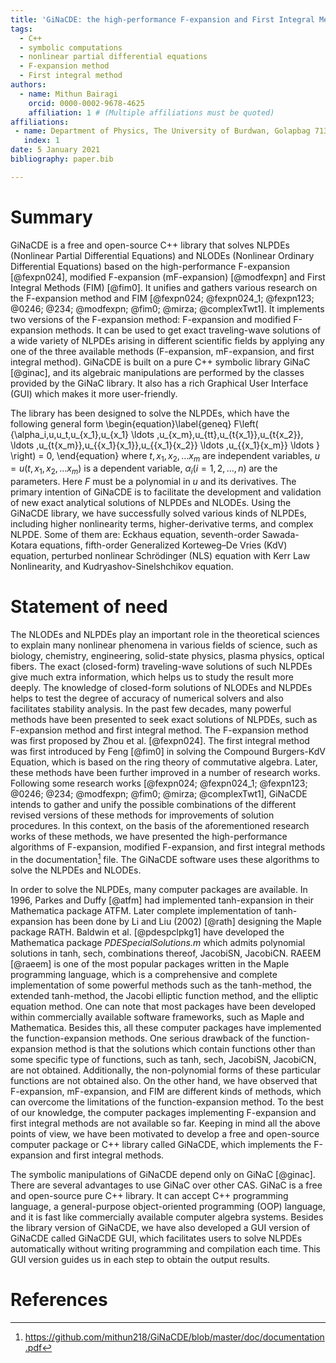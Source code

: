 ```yaml
---
title: 'GiNaCDE: the high-performance F-expansion and First Integral Methods with C++ library for solving Nonlinear Differential Equations'
tags:
  - C++
  - symbolic computations
  - nonlinear partial differential equations
  - F-expansion method  
  - First integral method 
authors:
  - name: Mithun Bairagi
    orcid: 0000-0002-9678-4625
    affiliation: 1 # (Multiple affiliations must be quoted)
affiliations:
 - name: Department of Physics, The University of Burdwan, Golapbag 713104, West Bengal, India
   index: 1
date: 5 January 2021
bibliography: paper.bib

---
```


# Summary

GiNaCDE is a free and open-source C++ library that solves NLPDEs (Nonlinear Partial Differential Equations) and NLODEs (Nonlinear Ordinary Differential Equations) based on the high-performance F-expansion [@fexpn024], modified F-expansion (mF-expansion) [@modfexpn] and First Integral Methods (FIM) [@fim0]. It unifies and gathers various research on the F-expansion method and FIM [@fexpn024; @fexpn024_1; @fexpn123; @0246; @234; @modfexpn; @fim0; @mirza; @complexTwt1]. It implements two versions of the F-expansion method: F-expansion and modified F-expansion methods. It can be used to get exact traveling-wave solutions of a wide variety of NLPDEs arising in different scientific fields by applying any one of the three available methods (F-expansion, mF-expansion, and first integral method). GiNaCDE is built on a pure C++ symbolic library GiNaC [@ginac], and its algebraic manipulations are performed by the classes provided by the GiNaC library. It also has a rich Graphical User Interface (GUI) which makes it more user-friendly.

The library has been designed to solve the NLPDEs, which have the following general form
\begin{equation}\label{geneq}
    F\left( {\alpha_i,u,u_t,u_{x_1},u_{x_1} \ldots ,u_{x_m},u_{tt},u_{t{x_1}},u_{t{x_2}}, \ldots ,u_{t{x_m}},u_{{x_1}{x_1}},u_{{x_1}{x_2}} \ldots ,u_{{x_1}{x_m}} \ldots } \right) = 0,
\end{equation}
where $t,x_1,x_2, \ldots x_m$ are independent variables, $u=u(t,x_1,x_2, \ldots x_m)$ is a dependent variable, $\alpha_i(i=1,2,\ldots,n)$ are the parameters. Here $F$ must be a polynomial in $u$ and its derivatives. The primary intention of GiNaCDE is to facilitate the development and validation of new exact analytical solutions of NLPDEs and NLODEs. Using the GiNaCDE library, we have successfully solved various kinds of NLPDEs, including higher
nonlinearity terms, higher-derivative terms, and complex NLPDE. Some of them are: Eckhaus equation, seventh-order Sawada-Kotara equations, fifth-order Generalized Korteweg–De Vries (KdV) equation, perturbed nonlinear Schrödinger (NLS) equation with Kerr Law Nonlinearity, and Kudryashov-Sinelshchikov equation. 

# Statement of need 

The NLODEs and NLPDEs play an important role in the theoretical sciences to explain many nonlinear phenomena in various fields of science, such as biology, chemistry, engineering, solid-state physics, plasma physics, optical fibers. The exact (closed-form) traveling-wave solutions of such NLPDEs give much extra information, which helps us to study the result more deeply. The knowledge of closed-form solutions of NLODEs and NLPDEs helps to test the degree of accuracy of numerical solvers and also facilitates stability analysis. In the past few decades, many powerful methods have been presented to seek exact solutions of NLPDEs, such as F-expansion method and first integral method. 
The F-expansion method was first proposed by Zhou et al. [@fexpn024]. The first integral method was first introduced by Feng [@fim0] in solving the Compound Burgers-KdV Equation, which is based on the ring theory of commutative algebra. Later, these methods have been further improved in a number of research works. Following some research works [@fexpn024; @fexpn024_1; @fexpn123; @0246; @234; @modfexpn; @fim0; @mirza; @complexTwt1], GiNaCDE intends to gather and unify the possible combinations of the different revised versions of these methods for improvements of solution procedures. In this context, on the basis of the aforementioned research works of these methods, we have presented the high-performance algorithms of F-expansion, modified F-expansion, and first integral methods in the documentation[^1] file. The GiNaCDE software uses these algorithms to solve the NLPDEs and NLODEs.

In order to solve the NLPDEs, many computer packages are available.
In 1996, Parkes and Duffy [@atfm] had implemented tanh-expansion in their Mathematica package ATFM. Later complete implementation of tanh-expansion has been done by Li and Liu (2002) [@rath] designing the Maple package RATH. Baldwin et al. [@pdespclpkg1] have developed the Mathematica package *PDESpecialSolutions.m* which admits polynomial solutions in tanh, sech, combinations thereof, JacobiSN, JacobiCN. RAEEM [@raeem] is one of the most popular packages written in the Maple programming language, which is a comprehensive and complete implementation of some powerful methods such as the tanh-method, the extended tanh-method, the Jacobi elliptic function method, and the elliptic equation method. One can note that most packages have been developed within commercially available software frameworks, such as Maple and Mathematica. Besides this, all these computer packages have implemented the function-expansion methods. One serious drawback of the function-expansion method is that the solutions which contain functions other than some specific type of functions, such as tanh, sech, JacobiSN, JacobiCN, are not obtained. Additionally, the non-polynomial forms of these particular functions are not obtained also. On the other hand, we have observed that F-expansion, mF-expansion, and FIM are different kinds of methods, which can overcome the limitations of the function-expansion method. To the best of our knowledge, the computer packages implementing F-expansion and first integral methods are not available so far.
Keeping in mind all the above points of view, we have been motivated to develop a free and open-source computer package or C++ library called GiNaCDE, which implements the F-expansion and first integral methods. 

The symbolic manipulations of GiNaCDE depend only on GiNaC [@ginac]. There are several advantages to use GiNaC over other CAS. GiNaC is a free and open-source pure C++ library. It can accept C++ programming language, a general-purpose object-oriented programming (OOP) language, and it is fast like commercially available computer algebra systems.
Besides the library version of GiNaCDE, we have also developed a GUI version of GiNaCDE called GiNaCDE GUI, which facilitates users to solve NLPDEs automatically without writing programming and compilation each time. This GUI version guides us in each step to obtain the output results.

[^1]: https://github.com/mithun218/GiNaCDE/blob/master/doc/documentation.pdf

# References
